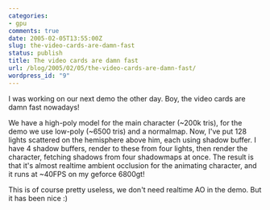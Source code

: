 ```yaml
---
categories:
- gpu
comments: true
date: 2005-02-05T13:55:00Z
slug: the-video-cards-are-damn-fast
status: publish
title: The video cards are damn fast
url: /blog/2005/02/05/the-video-cards-are-damn-fast/
wordpress_id: "9"
---
```


I was working on our next demo the other day. Boy, the video cards are damn fast nowadays!

We have a high-poly model for the main character (~200k tris), for the demo we use low-poly (~6500 tris) and a normalmap. Now, I've put 128 lights scattered on the hemisphere above him, each using shadow buffer. I have 4 shadow buffers, render to these from four lights, then render the character, fetching shadows from four shadowmaps at once. The result is that it's almost realtime ambient occlusion for the animating character, and it runs at ~40FPS on my geforce 6800gt!

This is of course pretty useless, we don't need realtime AO in the demo. But it has been nice :)
